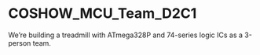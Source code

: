 # COSHOW_MCU_Team_D2C1
We’re building a treadmill with ATmega328P and 74-series logic ICs as a 3-person team.
